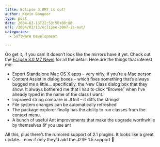 ```yaml
---
title: Eclipse 3.0M7 is out!
author: Kevin Dangoor
type: post
date: 2004-02-13T22:50:50+00:00
url: /2004/02/13/eclipse-30m7-is-out/
categories:
  - Software Development

---
```

Go get it, if you can! It doesn&#8217;t look like the mirrors have it yet. Check out the [Eclipse 3.0 M7 News][1] for all the detail. Here are the things that interest me:

  * Export Standalone Mac OS X apps &#8211; very nifty, if you&#8217;re a Mac person
  * Content Assist in dialog boxes &#8211; which fixes something that&#8217;s always bugged me a little&#8230; specifically, the New Class dialog box that they show. It always bothered me that I had to click &#8220;Browse&#8221; when I&#8217;ve already typed in the name of the class I want.
  * Improved string compare in JUnit &#8211; it diffs the strings!
  * File system changes can be automatically refreshed
  * The package explorer finally has the ability to run classes from the context menu.
  * A bunch of useful Ant improvements that make the upgrade worthwhile by themselves (if you use ant

All this, plus there&#8217;s the rumored support of 2.1 plugins. It looks like a great update&#8230; now if only they&#8217;d add the J2SE 1.5 support 🙂

 [1]: http://download.eclipse.org/downloads/drops/S-3.0M7-200402122000/eclipse-news-M7.html "Eclipse 3.0 M7 News"